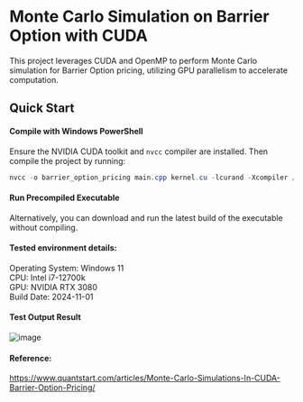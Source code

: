 # Monte Carlo Simulation on Barrier Option with CUDA  

This project leverages CUDA and OpenMP to perform Monte Carlo simulation for Barrier Option pricing, utilizing GPU parallelism to accelerate computation.

## Quick Start

#### Compile with Windows PowerShell

Ensure the NVIDIA CUDA toolkit and `nvcc` compiler are installed. Then compile the project by running:

```powershell
nvcc -o barrier_option_pricing main.cpp kernel.cu -lcurand -Xcompiler /openmp
```
#### Run Precompiled Executable  
Alternatively, you can download and run the latest build of the executable without compiling.  

#### Tested environment details:
Operating System: Windows 11  
CPU: Intel i7-12700k  
GPU: NVIDIA RTX 3080  
Build Date: 2024-11-01

#### Test Output Result
![image](https://github.com/user-attachments/assets/d2f06fb0-9983-41d1-b46d-ab03033eb041)

#### Reference:
https://www.quantstart.com/articles/Monte-Carlo-Simulations-In-CUDA-Barrier-Option-Pricing/
